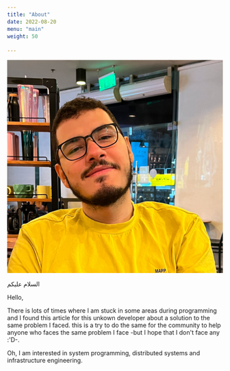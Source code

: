 ```yaml
---
title: "About"
date: 2022-08-20
menu: "main"
weight: 50

---
```

![Ahmed Akef](/img/ahmed_akef.jpg)

السلام عليكم

Hello,

There is lots of times where I am stuck in some areas during programming and I found this article for this unkown developer about a solution to the same problem I faced.
this is a try to do the same for the community to help anyone who faces the same problem I face -but I hope that I don't face any :'D-.

Oh, I am interested in system programming, distributed systems and infrastructure engineering.